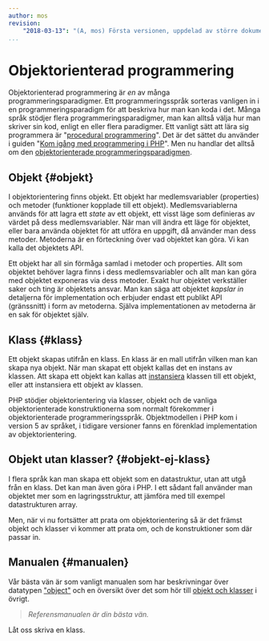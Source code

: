 ```yaml
---
author: mos
revision:
    "2018-03-13": "(A, mos) Första versionen, uppdelad av större dokument."
...
```

Objektorienterad programmering
==================================

Objektorienterad programmering är *en* av många programmeringsparadigmer. Ett programmeringsspråk sorteras vanligen in i en programmeringsparadigm för att beskriva hur man kan koda i det. Många språk stödjer flera programmeringsparadigmer, man kan alltså välja hur man skriver sin kod, enligt en eller flera paradigmer. Ett vanligt sätt att lära sig programmera är "[procedural programmering]((https://en.wikipedia.org/wiki/Procedural_programming))". Det är det sättet du använder i guiden "[Kom igång med programmering i PHP](kunskap/kom-i-gang-med-php-pa-20-steg)". Men nu handlar det alltså om den [objektorienterade programmeringsparadigmen](https://en.wikipedia.org/wiki/Object-oriented_programming).



Objekt {#objekt}
----------------------------------

I objektorientering finns objekt. Ett objekt har medlemsvariabler (properties) och metoder (funktioner kopplade till ett objekt). Medlemsvariablerna används för att lagra ett *state* av ett objekt, ett visst läge som definieras av värdet på dess medlemsvariabler. När man vill ändra ett läge för objektet, eller bara använda objektet för att utföra en uppgift, då använder man dess metoder. Metoderna är en förteckning över vad objektet kan göra. Vi kan kalla det objektets API.

Ett objekt har all sin förmåga samlad i metoder och properties. Allt som objektet behöver lagra finns i dess medlemsvariabler och allt man kan göra med objektet exponeras via dess metoder. Exakt hur objektet verkställer saker och ting är objektets ansvar. Man kan säga att objektet *kapslar in* detaljerna för implementation och erbjuder endast ett publikt API (gränssnitt) i form av metoderna. Själva implementationen av metoderna är en sak för objektet själv. 



Klass {#klass}
----------------------------------

Ett objekt skapas utifrån en klass. En klass är en mall utifrån vilken man kan skapa nya objekt. När man skapat ett objekt kallas det en instans av klassen. Att skapa ett objekt kan kallas att [instansiera](http://en.wikipedia.org/wiki/Instance_(computer_science)) klassen till ett objekt, eller att instansiera ett objekt av klassen.

PHP stödjer objektorientering via klasser, objekt och de vanliga objektorienterade konstruktionerna som normalt förekommer i objektorienterade programmeringsspråk. Objektmodellen i PHP kom i version 5 av språket, i tidigare versioner fanns en förenklad implementation av objektorientering. 



Objekt utan klasser? {#objekt-ej-klass}
----------------------------------

I flera språk kan man skapa ett objekt som en datastruktur, utan att utgå från en klass. Det kan man även göra i PHP. I ett sådant fall använder man objektet mer som en lagringsstruktur, att jämföra med till exempel datastrukturen array.

Men, när vi nu fortsätter att prata om objektorientering så är det främst objekt och klasser vi kommer att prata om, och de konstruktioner som där passar in.



Manualen {#manualen}
----------------------------------

Vår bästa vän är som vanligt manualen som har beskrivningar över datatypen ["object"](http://php.net/manual/en/language.types.object.php) och en översikt över det som hör till [objekt och klasser](http://php.net/manual/en/language.oop5.php) i övrigt.

> *Referensmanualen är din bästa vän.*

Låt oss skriva en klass.
